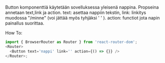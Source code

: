 Button komponenttiä käytetään sovelluksessa yleisenä nappina.
Propseina annetaan text,link ja action.
text: asettaa nappiin tekstin,
link: linkitys muodossa "/minne" (voi jättää myös tyhjäksi ' ' ).
action: functiot jota napin painallus suorittaa.

How To:

```js
import { BrowserRouter as Router } from 'react-router-dom';
<Router>
  <Button text='nappi' link='' action={() => {}} />
</Router>;
```
